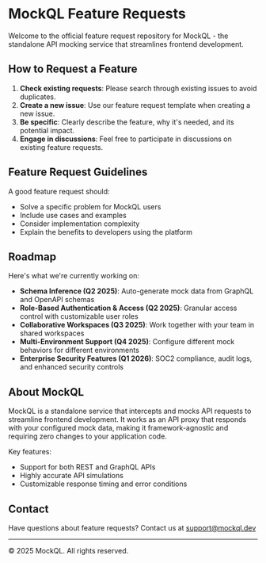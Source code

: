 # MockQL Feature Requests

Welcome to the official feature request repository for MockQL - the standalone API mocking service that streamlines frontend development.

## How to Request a Feature

1. **Check existing requests**: Please search through existing issues to avoid duplicates.
2. **Create a new issue**: Use our feature request template when creating a new issue.
3. **Be specific**: Clearly describe the feature, why it's needed, and its potential impact.
4. **Engage in discussions**: Feel free to participate in discussions on existing feature requests.

## Feature Request Guidelines

A good feature request should:

- Solve a specific problem for MockQL users
- Include use cases and examples
- Consider implementation complexity
- Explain the benefits to developers using the platform

## Roadmap

Here's what we're currently working on:

- **Schema Inference (Q2 2025)**: Auto-generate mock data from GraphQL and OpenAPI schemas
- **Role-Based Authentication & Access (Q2 2025)**: Granular access control with customizable user roles
- **Collaborative Workspaces (Q3 2025)**: Work together with your team in shared workspaces
- **Multi-Environment Support (Q4 2025)**: Configure different mock behaviors for different environments
- **Enterprise Security Features (Q1 2026)**: SOC2 compliance, audit logs, and enhanced security controls

## About MockQL

MockQL is a standalone service that intercepts and mocks API requests to streamline frontend development. It works as an API proxy that responds with your configured mock data, making it framework-agnostic and requiring zero changes to your application code.

Key features:
- Support for both REST and GraphQL APIs
- Highly accurate API simulations
- Customizable response timing and error conditions

## Contact

Have questions about feature requests? Contact us at [support@mockql.dev](mailto:support@mockql.com)

---

© 2025 MockQL. All rights reserved.
